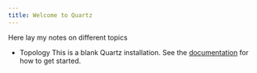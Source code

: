 ```yaml
---
title: Welcome to Quartz
---
```

Here lay my notes on different topics
- Topology
This is a blank Quartz installation.
See the [documentation](https://quartz.jzhao.xyz) for how to get started.
